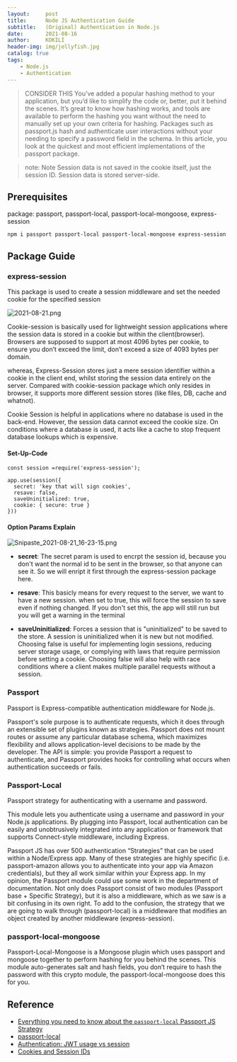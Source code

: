 ```yaml
---
layout:     post
title:      Node JS Authentication Guide
subtitle:   (Original) Authentication in Node.js
date:       2021-08-16
author:     KOKILI
header-img: img/jellyfish.jpg
catalog: true
tags:
    - Node.js
    - Authentication
---
```

> CONSIDER THIS
> You’ve added a popular hashing method to your application, but you’d like to simplify the code or, better, put it behind the scenes. It’s great to   know how hashing works, and tools are available to perform the hashing you want without the need to manually set up your own criteria for hashing.  Packages such as passport.js hash and authenticate user interactions without your needing to specify a password field in the schema. In this article, you look at the quickest and most efficient implementations of the passport package.


> note:  Note Session data is not saved in the cookie itself, just the session ID. Session data is stored server-side.

## Prerequisites
package: passport, passport-local, passport-local-mongoose, express-session

`npm i passport passport-local passport-local-mongoose express-session`

## Package Guide
### express-session

This package is used to create a session middleware and set the needed cookie for the specified session

![2021-08-21.png](https://i.loli.net/2021/08/21/ZU7bRvqTjCH5NI9.png)

Cookie-session is basically used for lightweight session applications where the session data is stored in a cookie but within the client(browser). Browsers are supposed to support at most 4096 bytes per cookie, to ensure you don’t exceed the limit, don’t exceed a size of 4093 bytes per domain. 

whereas, Express-Session stores just a mere session identifier within a cookie in the client end, whilst storing the session data entirely on the server. Compared with cookie-session package which only resides in browser, it supports more different session stores (like files, DB, cache and whatnot).

Cookie Session is helpful in applications where no database is used in the back-end. However, the session data cannot exceed the cookie size. On conditions where a database is used, it acts like a cache to stop frequent database lookups which is expensive.



#### Set-Up-Code

```
const session =require('express-session');

app.use(session({
  secret: 'key that will sign cookies',
  resave: false,
  saveUninitialized: true,
  cookie: { secure: true }
}))

```

#### Option Params Explain

![Snipaste_2021-08-21_16-23-15.png](https://i.loli.net/2021/08/21/ner46RU5yqSgC3E.png)

* **secret**: The secret param is used to encrpt the session id, because you don't want the normal id to be sent in the browser, so that anyone can see it. So we will enript it first through the express-session package here.

* **resave**:  This basicly means for every request to the server, we want to have a new session. when set to true, this will force the session to save even if nothing changed.  If you don't set this, the app will still run but you will get a warning in the terminal

* **saveUninitialized**:  Forces a session that is "uninitialized" to be saved to the store. A session is uninitialized when it is new but not modified. Choosing false is useful for implementing login sessions, reducing server storage usage, or complying with laws that require permission before setting a cookie. Choosing false will also help with race conditions where a client makes multiple parallel requests without a session.






### Passport
Passport is Express-compatible authentication middleware for Node.js.

Passport's sole purpose is to authenticate requests, which it does through an extensible set of plugins known as strategies. Passport does not mount routes or assume any particular database schema, which maximizes flexibility and allows application-level decisions to be made by the developer. The API is simple: you provide Passport a request to authenticate, and Passport provides hooks for controlling what occurs when authentication succeeds or fails.

### Passport-Local
Passport strategy for authenticating with a username and password.

This module lets you authenticate using a username and password in your Node.js applications. By plugging into Passport, local authentication can be easily and unobtrusively integrated into any application or framework that supports Connect-style middleware, including Express.

Passport JS has over 500 authentication “Strategies” that can be used within a Node/Express app. Many of these strategies are highly specific (i.e. passport-amazon allows you to authenticate into your app via Amazon credentials), but they all work similar within your Express app.
In my opinion, the Passport module could use some work in the department of documentation. Not only does Passport consist of two modules (Passport base + Specific Strategy), but it is also a middleware, which as we saw is a bit confusing in its own right. To add to the confusion, the strategy that we are going to walk through (passport-local) is a middleware that modifies an object created by another middleware (express-session). 

### passport-local-mongoose
Passport-Local-Mongoose is a Mongoose plugin which uses passport and mongoose together to perform hashing for you behind the scenes. This module auto-generates salt and hash fields, you don’t require to hash the password with this crypto module, the passport-local-mongoose does this for you.



## Reference


* [Everything you need to know about the `passport-local` Passport JS Strategy](https://levelup.gitconnected.com/everything-you-need-to-know-about-the-passport-local-passport-js-strategy-633bbab6195)
* [passport-local](http://www.passportjs.org/packages/passport-local/)
* [Authentication: JWT usage vs session](https://stackoverflow.com/questions/43452896/authentication-jwt-usage-vs-session)
* [Cookies and Session IDs](https://cscie12.dce.harvard.edu/lecture_notes/2007-08/20080423/slide51.html)
